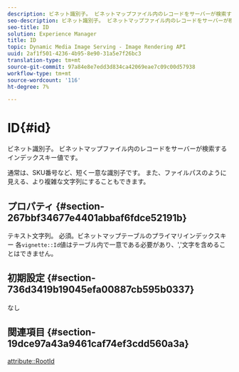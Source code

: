 ```yaml
---
description: ビネット識別子。 ビネットマップファイル内のレコードをサーバーが検索するインデックスキー値です。
seo-description: ビネット識別子。 ビネットマップファイル内のレコードをサーバーが検索するインデックスキー値です。
seo-title: ID
solution: Experience Manager
title: ID
topic: Dynamic Media Image Serving - Image Rendering API
uuid: 2af1f501-4236-4b95-8e90-31a5e7f26bc3
translation-type: tm+mt
source-git-commit: 97a84e8e7edd3d834ca42069eae7c09c00d57938
workflow-type: tm+mt
source-wordcount: '116'
ht-degree: 7%

---
```



# ID{#id}

ビネット識別子。 ビネットマップファイル内のレコードをサーバーが検索するインデックスキー値です。

通常は、SKU番号など、短く一意な識別子です。 また、ファイルパスのように見える、より複雑な文字列にすることもできます。

## プロパティ {#section-267bbf34677e4401abbaf6fdce52191b}

テキスト文字列。 必須。ビネットマップテーブルのプライマリインデックスキー 各`vignette::Id`値はテーブル内で一意である必要があり、&#39;,&#39;文字を含めることはできません。

## 初期設定 {#section-736d3419b19045efa00887cb595b0337}

なし

## 関連項目 {#section-19dce97a43a9461caf74ef3cdd560a3a}

[attribute::RootId](../../../../../ir-api/material-cat/image-rendering-api-ref/c-ir-material-catalog/c-ir-attributes-reference/r-ir-rootid.md#reference-54b42b7125824be593378c1accb70d5a)
